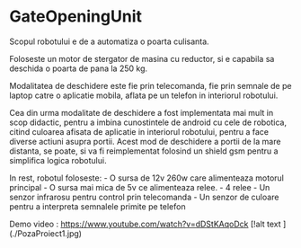 # GateOpeningUnit

Scopul robotului e de a automatiza o poarta culisanta.

Foloseste un  motor de stergator de masina cu reductor, si e capabila sa deschida o poarta de pana la 250 kg.

Modalitatea de deschidere este fie prin telecomanda, fie prin semnale de pe laptop catre o aplicatie mobila, aflata pe un telefon in interiorul robotului.

Cea din urma modalitate de deschidere a fost implementata mai mult in scop didactic, pentru a imbina cunostintele de android cu cele de robotica, 
citind culoarea afisata de aplicatie in interiorul robotului, pentru a face diverse actiuni asupra portii. 
Acest mod de deschidere a portii de la mare distanta, se  poate, si va fi reimplementat folosind un shield gsm pentru a simplifica logica robotului.  

In rest, robotul foloseste:
	- O sursa de 12v 260w care  alimenteaza motorul principal 
	- O sursa mai mica de 5v ce alimenteaza relee.
	- 4 relee 
	- Un senzor infrarosu pentru control prin telecomanda
	- Un senzor de culoare pentru a interpreta semnalele primite pe telefon 

Demo video : 
https://www.youtube.com/watch?v=dDStKAqoDck
[!alt text ] (./PozaProiect1.jpg)
	
 
